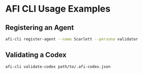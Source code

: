 # AFI CLI Usage Examples

## Registering an Agent
```bash
afi-cli register-agent --name Scarlett --persona validator
```

## Validating a Codex
```bash
afi-cli validate-codex path/to/.afi-codex.json
```
